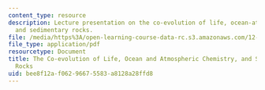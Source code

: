 ```yaml
---
content_type: resource
description: Lecture presentation on the co-evolution of life, ocean-atmospheric chemistry,
  and sedimentary rocks.
file: /media/https%3A/open-learning-course-data-rc.s3.amazonaws.com/12-842-climate-physics-and-chemistry-fall-2008/bee8f12af06296675583a8128a28ffd8_part1_lec3.pdf
file_type: application/pdf
resourcetype: Document
title: The Co-evolution of Life, Ocean and Atmospheric Chemistry, and Sedimentary
  Rocks
uid: bee8f12a-f062-9667-5583-a8128a28ffd8
---
```

